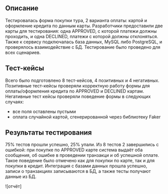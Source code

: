 ## Описание
Тестировалась форма покупки тура, 2 варианта оплаты: картой и оформление кредита по данным карты.
Разработчики предоставили две карты для тестирования: одна APPROVED, с которой платежи должны проходить, и одна DECLINED, платежи с которой должны отклоняться.
Также к сервису подключалась база данных, MySQL либо PostgreSQL, и проверялось взаимодействие с БД.
Тестирование было проведено для всех сценариев. 

## Тест-кейсы
Всего было подготовлено 8 тест-кейсов, 4 позитивных и 4 негативных.
Позитивные тест-кейсы проверяли корректную работу формы для оплаты/оформления кредита по APPROVED и DECLINED картам.
Негативные тест кейсы проверяли поведение формы в следующих случаях:
- все поля оставлены пустыми
- оплата случайной картой, сгенерированной через библиотеку Faker


## Результаты тестирования
75% тестов прошли успешно, 25% упали. Из 8 тестов 2 завершились с ошибкой: при покупке по APPROVED карте система выдаёт оба сообщения, об ошибке в проведении транзакци и об успешной оплате. Такое поведение было отмечено как для покупки по карте, так и для покупки в кредит.
Интеграция с базами данных прошла успешно, записи о транзакциях записываются в БД, а также тесты получают данные из БД.

![отчёт]